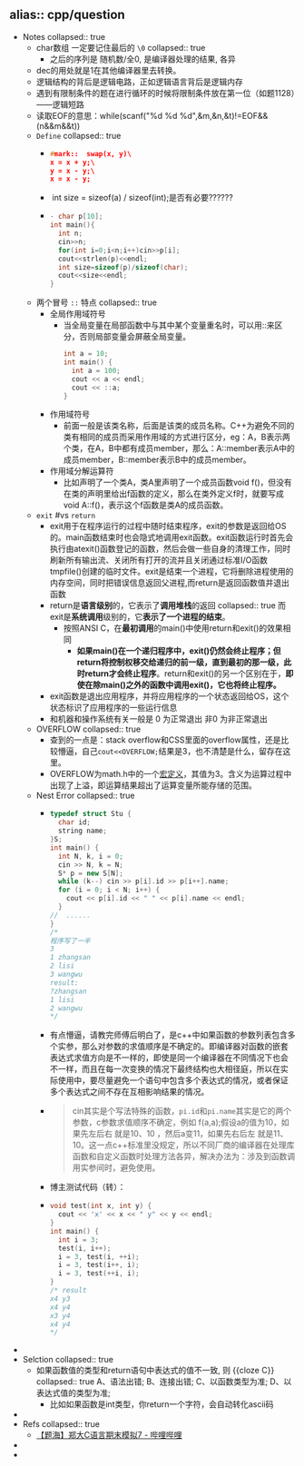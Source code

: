 alias:: cpp/question
-
- Notes
  collapsed:: true
  - char数组 一定要记住最后的 `\0`
    collapsed:: true
    - 之后的序列是 随机数/全0, 是编译器处理的结果, 各异
  - dec的用处就是1在其他编译器里去转换。
  - 逻辑结构的背后是逻辑电路，正如逻辑语言背后是逻辑内存
  - 遇到有限制条件的题在进行循环的时候将限制条件放在第一位（如题1128）——逻辑短路
  - 读取EOF的意思：while(scanf("%d %d     %d",&m,&n,&t)!=EOF&&(n&&m&&t))
  - `Define`
    collapsed:: true
    - ```cpp
      #mark::  swap(x, y)\
      x = x + y;\
      y = x - y;\
      x = x - y;
      ```
    - ​ int size = sizeof(a) / sizeof(int);是否有必要??????
    - ```cpp
      - char p[10];
      int main(){
        int n;
        cin>>n;
        for(int i=0;i<n;i++)cin>>p[i];
        cout<<strlen(p)<<endl;
        int size=sizeof(p)/sizeof(char);
        cout<<size<<endl;
      }
      ```
  - 两个冒号 `::` 特点
    collapsed:: true
    - 全局作用域符号
      - 当全局变量在局部函数中与其中某个变量重名时，可以用::来区分，否则局部变量会屏蔽全局变量。
        ```c
        int a = 10;
        int main() {
          int a = 100;
          cout << a << endl;
          cout << ::a;
        }
        ```
    - 作用域符号
      - 前面一般是该类名称，后面是该类的成员名称。C++为避免不同的类有相同的成员而采用作用域的方式进行区分，eg：A，B表示两个类，在A，B中都有成员member，那么：A::member表示A中的成员member，B::member表示B中的成员member。
    - 作用域分解运算符
      - 比如声明了一个类A，类A里声明了一个成员函数void f()，但没有在类的声明里给出f函数的定义，那么在类外定义f时，就要写成void A::f()，表示这个f函数是类A的成员函数。
  - `exit` #vs `return`
    - exit用于在程序运行的过程中随时结束程序，exit的参数是返回给OS的。main函数结束时也会隐式地调用exit函数。exit函数运行时首先会执行由atexit()函数登记的函数，然后会做一些自身的清理工作，同时刷新所有输出流、关闭所有打开的流并且关闭通过标准I/O函数tmpfile()创建的临时文件。exit是结束一个进程，它将删除进程使用的内存空间，同时把错误信息返回父进程,而return是返回函数值并退出函数
    - return是**语言级别**的，它表示了**调用堆栈**的返回
      collapsed:: true
      而exit是**系统调用**级别的，它**表示了一个进程的结束**。
      - 按照ANSI C，在**最初调用**的main()中使用return和exit()的效果相同
        - **如果main()在一个递归程序中，exit()仍然会终止程序；但return将控制权移交给递归的前一级，直到最初的那一级，此时return才会终止程序**。return和exit()的另一个区别在于，**即使在除main()之外的函数中调用exit()，它也将终止程序。**
    - exit函数是退出应用程序，并将应用程序的一个状态返回给OS，这个状态标识了应用程序的一些运行信息
    - 和机器和操作系统有关一般是  0 为正常退出 非0 为非正常退出
  - OVERFLOW
    collapsed:: true
    - 查到的一点是：stack overflow和CSS里面的overflow属性，还是比较懵逼，自己`cout<<OVERFLOW;`结果是3，也不清楚是什么，留存在这里。
    - OVERFLOW为math.h中的一个[宏定义](https://www.baidu.com/s?wd=%E5%AE%8F%E5%AE%9A%E4%B9%89&tn=SE_PcZhidaonwhc_ngpagmjz&rsv_dl=gh_pc_zhidao)，其值为3。含义为运算过程中出现了上溢，即运算结果超出了运算变量所能存储的范围。
  - Nest Error
    collapsed:: true
    - ```cpp
      typedef struct Stu {
        char id;
        string name;
      }S;
      int main() {
        int N, k, i = 0;
        cin >> N, k = N;
        S* p = new S[N];
        while (k--) cin >> p[i].id >> p[i++].name;
        for (i = 0; i < N; i++) {
          cout << p[i].id << " " << p[i].name << endl;
        }
      //  ......
      }
      /*
      程序写了一半
      3
      1 zhangsan
      2 lisi
      3 wangwu
      result:
      ?zhangsan
      1 lisi
      2 wangwu
      */
      ```
    - 有点懵逼，请教完师傅后明白了，是c++中如果函数的参数列表包含多个实参，那么对参数的求值顺序是不确定的。即编译器对函数的嵌套表达式求值方向是不一样的，即使是同一个编译器在不同情况下也会不一样，而且在每一次变换的情况下最终结构也大相径庭，所以在实际使用中，要尽量避免一个语句中包含多个表达式的情况，或者保证多个表达式之间不存在互相影响结果的情况。
    - > cin其实是个写法特殊的函数，`pi.id`和`pi.name`其实是它的两个参数，c参数求值顺序不确定，例如 f(a,a);假设a的值为10，如果先左后右 就是10、10 ，然后a变11，如果先右后左 就是11、10。这一点c++标准里没规定，所以不同厂商的编译器在处理库函数和自定义函数时处理方法各异，解决办法为：涉及到函数调用实参间时，避免使用。
    - 博主测试代码（转）：
    - ```cpp
      void test(int x, int y) {
        cout << 'x' << x << " y" << y << endl;
      }
      int main() {
        int i = 3;
        test(i, i++);
        i = 3, test(i, ++i);
        i = 3, test(i++, i);
        i = 3, test(++i, i);
      }
      /* result
      x4 y3
      x4 y4
      x3 y4
      x4 y4
      */
      ```
-
- Selction
  collapsed:: true
  - 如果函数值的类型和return语句中表达式的值不一致, 则 {{cloze C}}
    collapsed:: true
    A、语法出错; B、连接出错; C、以函数类型为准; D、以表达式值的类型为准;
    - 比如如果函数是int类型，你return一个字符，会自动转化ascii码
-
- Refs
  collapsed:: true
  - [【题海】郑大C语言期末模拟7 - 哔哩哔哩](https://www.bilibili.com/read/cv13406344)
-
-